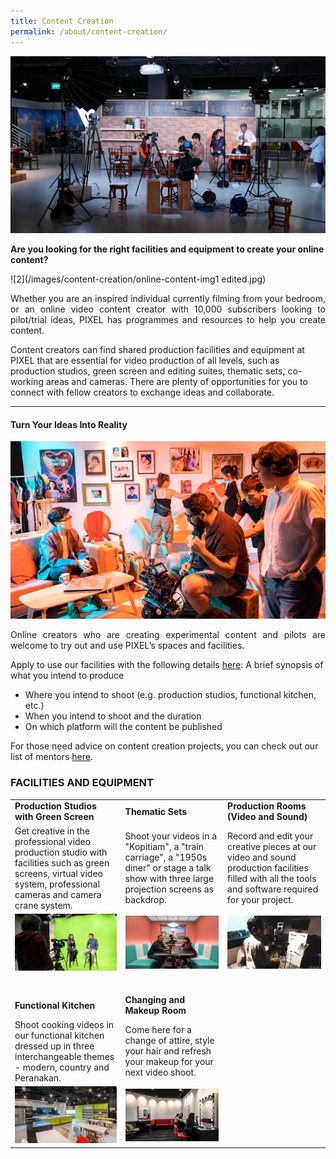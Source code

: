 ```yaml
---
title: Content Creation
permalink: /about/content-creation/
---
```

![1](/images/content-creation/online-content-edited.jpg)

**Are you looking for the right facilities and equipment to create your online content?**

![2](/images/content-creation/online-content-img1 edited.jpg)

<p align="justify">Whether you are an inspired individual currently filming from your bedroom, or an online video content creator with 10,000 subscribers looking to pilot/trial ideas, PIXEL has programmes and resources to help you create content.

Content creators can find shared production facilities and equipment at PIXEL that are essential for video production of all levels, such as production studios, green screen and editing suites, thematic sets, co-working areas and cameras. There are plenty of opportunities for you to connect with fellow creators to exchange ideas and collaborate.</p>

---

#### Turn Your Ideas Into Reality

![3](/images/content-creation/Content-Creation_Img1_630-x-355.png)

<p align="justify">
  Online creators who are creating experimental content and pilots are welcome to try out and use PIXEL’s spaces and facilities.

Apply to use our facilities with the following details <a href="https://forms.cwp.gov.sg/venuerequest/FormIUC5W" target="_blank">here</a>:
A brief synopsis of what you intend to produce
<ul>
  <li>Where you intend to shoot (e.g. production studios, functional kitchen, etc.)</li>
  <li>When you intend to shoot and the duration</li>
  <li>On which platform will the content be published</li>
</ul>

For those need advice on content creation projects, you can check out our list of mentors <a href="/community/mentorship-programme/">here</a>.</p>

<h3>FACILITIES AND EQUIPMENT</h3>

<table width="600" cellpadding="15px" border="0px" cellspacing="0" align="center">
       <tr width="600">
              <td width="200"><b>Production Studios with Green Screen</b></td>
              <td width="200"><b>Thematic Sets</b></td>
              <td width="200"><b>Production Rooms (Video and Sound)</b></td>
       </tr>
       <tr width="600">
              <td width="200">Get creative in the professional video production studio with facilities such as green screens, virtual video system, professional cameras and camera crane system.</td>
              <td width="200">Shoot your videos in a "Kopitiam", a "train carriage", a "1950s diner" or stage a talk show with three large projection screens as backdrop.</td>
              <td width="200">Record and edit your creative pieces at our video and sound production facilities filled with all the tools and software required for your project.</td>
       </tr>
       <tr width="600">
              <td width="200"><img src="/images/facilities/facilities-and-equipment/IMG_8110-green-screen-2.jpg" width="200"></td>
              <td width="200"><img src="/images/facilities/facilities-and-equipment/IMG_8133-theme-mtg-room-2.jpg" width="200"></td>
              <td width="200"><img src="/images/facilities/facilities-and-equipment/Production-Room_630-x-355.png" width="200"></td>
       </tr>
  <tr width="600" height="30"></tr>
   <tr width="600">
              <td width="200"><b>Functional Kitchen</b></td>
              <td width="200"><b>Changing and Makeup Room</b></td>
              <td width="200"><b> </b></td>
       </tr>
       <tr width="600">
              <td width="200">Shoot cooking videos in our functional kitchen dressed up in three interchangeable themes - modern, country and Peranakan.</td>
              <td width="200">Come here for a change of attire, style your hair and refresh your makeup for your next video shoot.</td>
              <td width="200"> </td>
       </tr>
       <tr width="600">
              <td width="200"><img src="/images/facilities/facilities-and-equipment/lv1-kitchen.jpg" width="200"></td>
              <td width="200"><img src="/images/facilities/facilities-and-equipment/IMG_8084-makeup.jpg" width="200"></td>
              <td width="200"></td>
       </tr>
       </table>
